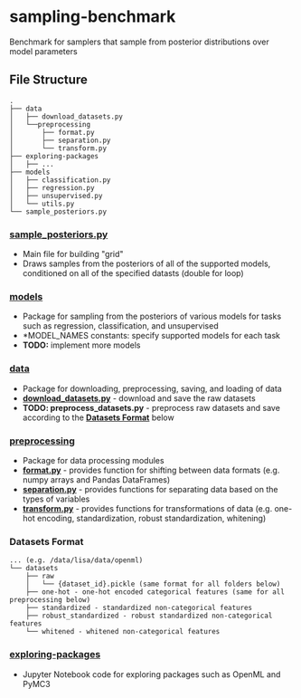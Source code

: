 # sampling-benchmark
Benchmark for samplers that sample from posterior distributions over model parameters

## File Structure
```
.
├── data
│   ├── download_datasets.py
│   └──preprocessing
│       ├── format.py
│       ├── separation.py
│       └── transform.py
├── exploring-packages
│   ├── ...
├── models
│   ├── classification.py
│   ├── regression.py
│   ├── unsupervised.py
│   └── utils.py
└── sample_posteriors.py        
```

### [sample_posteriors.py](https://github.com/bradyneal/sampling-benchmark/blob/master/sample_posteriors.py)
* Main file for building "grid"
* Draws samples from the posteriors of all of the supported models, conditioned on all of the specified datasts (double for loop)

### [models](https://github.com/bradyneal/sampling-benchmark/tree/master/models)
* Package for sampling from the posteriors of various models for tasks such as regression, classification, and unsupervised
* *MODEL_NAMES constants: specify supported models for each task
* **TODO:** implement more models

### [data](https://github.com/bradyneal/sampling-benchmark/tree/master/data)
* Package for downloading, preprocessing, saving, and loading of data
* [**download_datasets.py**](https://github.com/bradyneal/sampling-benchmark/blob/master/data/download_datasets.py) - download and save the raw datasets
* **TODO: preprocess_datasets.py** - preprocess raw datasets and save according to the [**Datasets Format**](https://github.com/bradyneal/sampling-benchmark#datasets-format) below

### [preprocessing](https://github.com/bradyneal/sampling-benchmark/tree/master/data/preprocessing)
* Package for data processing modules
* [**format.py**](https://github.com/bradyneal/sampling-benchmark/blob/master/data/preprocessing/format.py) - provides function for shifting between data formats (e.g. numpy arrays and Pandas DataFrames)
* [**separation.py**](https://github.com/bradyneal/sampling-benchmark/blob/master/data/preprocessing/separation.py) - provides functions for separating data based on the types of variables
* [**transform.py**](https://github.com/bradyneal/sampling-benchmark/blob/master/data/preprocessing/transform.py) - provides functions for transformations of data (e.g. one-hot encoding, standardization, robust standardization, whitening)

### Datasets Format
```
... (e.g. /data/lisa/data/openml)
└── datasets
    ├── raw
    │   └── {dataset_id}.pickle (same format for all folders below)
    ├── one-hot - one-hot encoded categorical features (same for all preprocessing below)
    ├── standardized - standardized non-categorical features
    ├── robust_standardized - robust standardized non-categorical features
    └── whitened - whitened non-categorical features
```

### [exploring-packages](https://github.com/bradyneal/sampling-benchmark/tree/master/exploring-packages)
* Jupyter Notebook code for exploring packages such as OpenML and PyMC3

